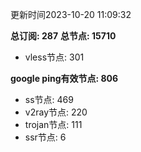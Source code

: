 更新时间2023-10-20 11:09:32

**总订阅: 287**
**总节点: 15710**
- vless节点: 301

**google ping有效节点: 806**
- ss节点: 469
- v2ray节点: 220
- trojan节点: 111
- ssr节点: 6
